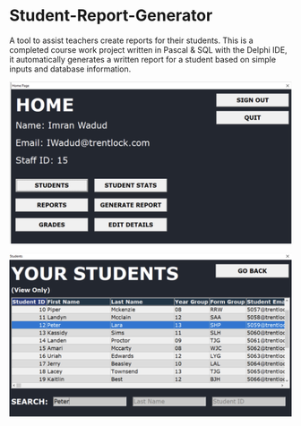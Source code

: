# Student-Report-Generator
A tool to assist teachers create reports for their students. This is a completed course work project written in Pascal & SQL with the Delphi IDE, it automatically generates a written report for a student based on simple inputs and database information.

![alt text](https://github.com/jude-james/Student-Report-Generator/blob/main/sshmp.png)

![alt text](https://github.com/jude-james/Student-Report-Generator/blob/main/sssp.png)
